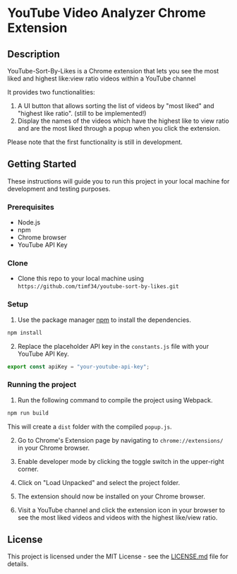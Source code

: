 ﻿# YouTube Video Analyzer Chrome Extension

## Description
YouTube-Sort-By-Likes is a Chrome extension that lets you see the most liked and highest like:view ratio videos within a YouTube channel

It provides two functionalities:
1. A UI button that allows sorting the list of videos by "most liked" and "highest like ratio". (still to be implemented!)
2. Display the names of the videos which have the highest like to view ratio and are the most liked through a popup when you click the extension. 

Please note that the first functionality is still in development.

## Getting Started
These instructions will guide you to run this project in your local machine for development and testing purposes.

### Prerequisites
- Node.js
- npm
- Chrome browser
- YouTube API Key

### Clone
- Clone this repo to your local machine using `https://github.com/timf34/youtube-sort-by-likes.git`

### Setup
1. Use the package manager [npm](https://www.npmjs.com/get-npm) to install the dependencies.

```bash
npm install
```

2. Replace the placeholder API key in the `constants.js` file with your YouTube API Key.

```javascript
export const apiKey = "your-youtube-api-key";
```

### Running the project
1. Run the following command to compile the project using Webpack. 

```bash
npm run build
```

This will create a `dist` folder with the compiled `popup.js`.

2. Go to Chrome's Extension page by navigating to `chrome://extensions/` in your Chrome browser. 

3. Enable developer mode by clicking the toggle switch in the upper-right corner. 

4. Click on "Load Unpacked" and select the project folder.

5. The extension should now be installed on your Chrome browser. 

6. Visit a YouTube channel and click the extension icon in your browser to see the most liked videos and videos with the highest like/view ratio.

## License
This project is licensed under the MIT License - see the [LICENSE.md](LICENSE.md) file for details.
